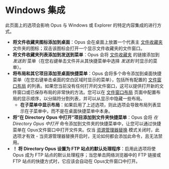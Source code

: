 # Windows 集成

此页面上的选项会影响 Opus 与 Windows 或 Explorer 的特定内容集成的进行方式。

- **将文件收藏夹图标添加到桌面**：Opus 会在桌面上放置一个代表主 [文件收藏夹](/Manual/basic_concepts/virtual_file_system/file_collections/README.zh.md) 文件夹的图标；双击该图标会打开一个显示文件收藏夹的文件窗口。
- **将文件收藏夹列表添加到发送到菜单**：Opus 会将 [文件收藏夹](/Manual/basic_concepts/virtual_file_system/file_collections/README.zh.md) 的链接添加到 *发送到* 菜单（在您右键单击文件并从其快捷菜单中选择 *发送到* 时显示的菜单）。
- **将布局和其它项目添加至桌面快捷菜单**：Opus 会将多个命令添加到桌面快捷菜单（在您右键单击桌面的空白区域时显示的菜单），包括所有配置的 [文件窗口布局](/Manual/basic_concepts/the_lister/layouts/README.zh.md) 的列表。如果您当前没有任何打开的文件窗口，这可以提供打开新的文件窗口或已保存布局的非常快的方法。您可以在 [文件窗口布局](../layouts_and_styles/layouts.zh.md) 页面中配置布局的显示顺序，以分隔符分割列表，并可以从显示中隐藏一些布局。
  - **在子菜单中显示布局**：如果启用了上述选项，则此选项会导致布局列表显示在子菜单中，而不是在桌面快捷菜单中本身。
- **将“在 Directory Opus 中打开”项目添加到文件夹快捷菜单**：Opus 会将 *在 Directory Opus 中打开* 命令添加到文件夹的快捷菜单中，让您可以通过快捷菜单在 Opus文件窗口中打开文件夹。仅当 [资源管理器替换](../launching_opus/explorer_replacement.zh.md) 模式关闭时，此选项才有效 - 当资源管理器替换开启时，无论如何都会添加此命令，且无法禁用。
- **！[](anchor/ftp/) 将 Directory Opus 设置为 FTP 站点的默认处理程序**：启用此选项将使 Opus 成为 FTP 站点的默认处理程序；当您单击网络浏览器中的 FTP 链接或 FTP 站点的快捷方式时，它应该会自动在 Opus文件窗口中打开。